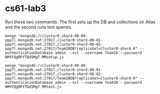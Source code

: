 # cs61-lab3

Run these two commands. The first sets up the DB and collections on Atlas and the second runs test queries.

```
mongo "mongodb://cluster0-shard-00-00-ppp7l.mongodb.net:27017,cluster0-shard-00-01-ppp7l.mongodb.net:27017,cluster0-shard-00-02-ppp7l.mongodb.net:27017/Team28DB?replicaSet=Cluster0-shard-0" --authenticationDatabase admin --ssl --username Team28 --password NMYFQgRPYTQd5MgT MMsetup.js

mongo "mongodb://cluster0-shard-00-00-ppp7l.mongodb.net:27017,cluster0-shard-00-01-ppp7l.mongodb.net:27017,cluster0-shard-00-02-ppp7l.mongodb.net:27017/Team28DB?replicaSet=Cluster0-shard-0" --authenticationDatabase admin --ssl --username Team28 --password NMYFQgRPYTQd5MgT MMtest.js
```
